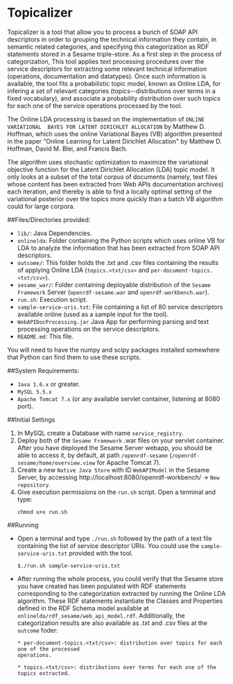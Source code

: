 Topicalizer
=================

Topicalizer is a tool that allow you to process a bunch of SOAP API descriptors
in order to grouping the technical information they contain, in semantic related
categories, and specifying this categorization as RDF statements stored in a Sesame
triple-store. As a first step in the process of categorization, This tool applies 
text processing procedures over the service descriptors for extracting some relevant
technical information (operations, documentation and datatypes). Once such information
is available, the tool fits a probabilistic topic model, known as Online LDA, for
infering a set of relevant categories (topics--distributions over terms in a fixed 
vocabulary), and associate a probability distribution over such topics for each one 
of the service operations processed by the tool.

The Online LDA processing is based on the implementation of `ONLINE VARIATIONAL 
BAYES FOR LATENT DIRICHLET ALLOCATION` by Matthew D. Hoffman, which uses the online 
Variational Bayes (VB) algorithm presented in the paper "Online Learning for Latent 
Dirichlet Allocation" by Matthew D. Hoffman, David M. Blei, and Francis Bach.

The algorithm uses stochastic optimization to maximize the variational
objective function for the Latent Dirichlet Allocation (LDA) topic model.
It only looks at a subset of the total corpus of documents (namely, text files
whose content has been extracted from Web APIs documentation archives) 
each iteration, and thereby is able to find a locally optimal setting of
the variational posterior over the topics more quickly than a batch
VB algorithm could for large corpora.


##Files/Directories provided:
* `lib/`: Java Dependencies.
* `onlinelda`: Folder containing the Python scripts which uses online VB for LDA to analyze 
  the information that has been extracted from SOAP API descriptors.
* `outcome/`: This folder holds the .txt and .csv files containing the results of
   applying Online LDA (`topics.<txt/csv>` and `per-document-topics.<txt/csv>`).
* `sesame_war/`: Folder containing deployable distribution of the `Sesame Framework`
  Server (`openrdf-sesame.war` and `openrdf-workbench.war`). 
* `run.sh`: Execution script.
* `sample-service-uris.txt`: File containing a list of 80 service descriptors available online
  (used as a sample input for the tool).
* `WebAPIDocProcessing.jar` Java App for performing parsing and text processing operations
  on the service descriptors.
* `README.md`: This file.

You will need to have the numpy and scipy packages installed somewhere
that Python can find them to use these scripts.


##System Requirements:
* `Java 1.6.x` or greater.
* `MySQL 5.5.x`
* `Apache Tomcat 7.x` (or any available servlet container, listening at 8080 port).

##Initial Settings
1. In MySQL create a Database with name `service_registry`.
2. Deploy both of the `Sesame Framework` .war files on your servlet container.
   After you have deployed the Sesame Server webapp, you should be able to access it, by
   default, at path `/openrdf-sesame` (`/openrdf-sesame/home/overview.view` for
   Apache Tomcat 7).
3. Create a new `Native Java Store` with ID `WebAPIModel` in the Sesame Server, by 
   accessing http://localhost:8080/openrdf-workbench/ -> `New repository`.
4. Give execution permissions on the `run.sh` script. Open a terminal and type:
   ```
   chmod u+x run.sh
   ```

##Running
* Open a terminal and type `./run.sh` followed by the path of a text file containing the
  list of service descriptor URIs. You could use the `sample-service-uris.txt` provided
  with the tool.
  ```
  $./run.sh sample-service-uris.txt
  ```
* After running the whole process, you could verify that the Sesame store you have created
  has been populated with RDF statements corresponding to the categorization extracted by 
  running the Online LDA algorithm. These RDF statements instantiate the Classes and
  Properties defined in the RDF Schema model available at `onlinelda/rdf_sesame/web_api_model.rdf`.
  Additionally, the categorization results are also available as .txt and .csv files 
  at the `outcome` foder:
  ```
  * per-document-topics.<txt/csv>: distribution over topics for each one of the processed 
  operations.

  * topics.<txt/csv>: distributions over terms for each one of the topics extracted.
  ```
  
